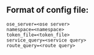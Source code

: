 ## Format of config file:
```
ose_server=<ose server>
namespace=<namespace>
token_file=<token_file>
service_query=<service query>
route_query=<route query>
```
